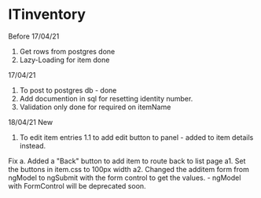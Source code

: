 # ITinventory
Before 17/04/21
1. Get rows from postgres done
2. Lazy-Loading for item done

17/04/21
1. To post to postgres db - done
2. Add documention in sql for resetting identity number.
3. Validation only done for required on itemName

18/04/21
New
1. To edit item entries
    1.1 to add edit button to panel - added to item details instead.

Fix
a. Added a "Back" button to add item to route back to list page
    a1. Set the buttons in item.css to 100px width
    a2. Changed the additem form from ngModel to ngSubmit with the form control to get the values.
        - ngModel with FormControl will be deprecated soon.